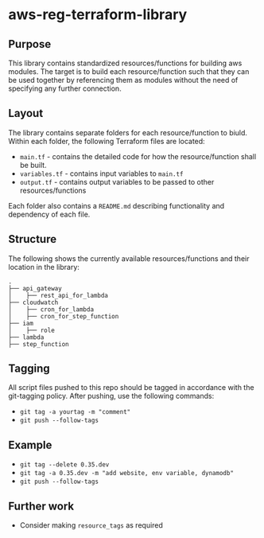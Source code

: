 # aws-reg-terraform-library

## Purpose
This library contains standardized resources/functions for building aws modules. The target is to build each resource/function such that they can be used together by referencing them as modules without the need of specifying any further connection.  

## Layout
The library contains separate folders for each resource/function to biuld. Within each folder, the following Terraform files are located:
- `main.tf` - contains the detailed code for how the resource/function shall be built.
- `variables.tf` - contains input variables to `main.tf`
- `output.tf` - contains output variables to be passed to other resources/functions

Each folder also contains a `README.md` describing functionality and dependency of each file. 

## Structure
The following shows the currently available resources/functions and their location in the library:

    .
    ├── api_gateway
    │    ├── rest_api_for_lambda
    ├── cloudwatch
    │    ├── cron_for_lambda
    │    ├── cron_for_step_function
    ├── iam
    │    ├── role
    ├── lambda
    ├── step_function

## Tagging
All script files pushed to this repo should be tagged in accordance with the git-tagging policy. After pushing, use the following commands:
- `git tag -a yourtag -m "comment"`
- `git push --follow-tags`

## Example
- `git tag --delete 0.35.dev`
- `git tag -a 0.35.dev -m "add website, env variable, dynamodb"`
- `git push --follow-tags`


## Further work
- Consider making `resource_tags` as required